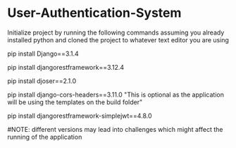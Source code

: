 # User-Authentication-System
Initialize project by running the following commands assuming you already installed python and cloned the project to whatever text editor you are using 

pip install Django==3.1.4

pip install djangorestframework==3.12.4

pip install djoser==2.1.0

pip install django-cors-headers==3.11.0 "This is optional as the application will be using the templates on the build folder"

pip install djangorestframework-simplejwt==4.8.0

#NOTE: different versions may lead into challenges which might affect the running of the application

